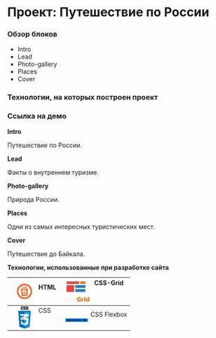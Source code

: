 # Проект: Путешествие по России

### Обзор блоков
* Intro
* Lead
* Photo-gallery
* Places
* Cover

### Технологии, на которых построен проект

### Ссылка на демо 

**Intro**

Путешествие по России.


**Lead**

Факты о внутреннем туризме.


**Photo-gallery**

Природа России.

**Places**

Одни из самых интересных туристических мест. 

**Cover**

Путешествие до Байкала.

**Технологии, использованные при разработке сайта**

| HTML <img align="left" src="./images/html_y.png" width="64" /> | CSS-Grid <img align="left" src="./images/grid_y.png" width="64" />    |
|----------------------------------------------------------------|-----------------------------------------------------------------------|
| CSS <img align="left" src="./images/css_y.png" width="64" />   | CSS Flexbox <img align="left" src="./images/flex_y.png" width="64" /> |
